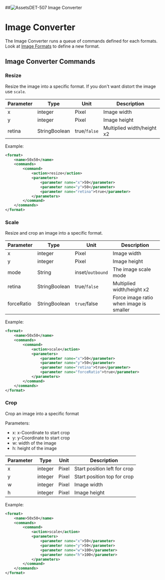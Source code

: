 ##![Assets](https://raw.github.com/massiveart/sulu-docs/master/system-requirements/images/assets.png)DET-507 Image Converter

# Image Converter

The Image Converter runs a queue of commands defined for each formats.  
Look at [Image Formats](DET-506-ImageFormats.md "Image Formats") to define a new format.

## Image Converter Commands

### Resize

Resize the image into a specific format. If you don't want distort the image use `scale`.

| Parameter  |   Type        |    Unit      | Description                |
|------------|---------------|--------------|----------------------------|
| x          | integer       |   Pixel      | Image width                |
| y          | integer       |   Pixel      | Image height               |
| retina     | StringBoolean | true/`false` | Multiplied width/height x2 |

Example: 
```xml
<format>
    <name>50x50</name>
    <commands>
        <command>
            <action>resize</action>
            <parameters>
                <parameter name="x">50</parameter>
                <parameter name="y">50</parameter>
                <parameter name="retina">true</parameter>
            </parameters>
        </command>
    </commands>
</format>
```

### Scale

Resize and crop an image into a specific format.

| Parameter  |   Type        |    Unit          | Description                                    |
|------------|---------------|------------------|------------------------------------------------|
| x          | integer       |     Pixel        | Image width                                    |
| y          | integer       |     Pixel        | Image height                                   |
| mode       | String        | inset/`outbound` | The image scale mode                           |
| retina     | StringBoolean | true/`false`     | Multiplied width/height x2                     |
| forceRatio | StringBoolean | `true`/false     | Force image ratio when image is smaller        |
 
Example: 
```xml
<format>
    <name>50x50</name>
    <commands>
        <command>
            <action>scale</action>
            <parameters>
                <parameter name="x">50</parameter>
                <parameter name="y">50</parameter>
                <parameter name="retina">true</parameter>
                <parameter name="forceRatio">true</parameter>
            </parameters>
        </command>
    </commands>
</format>
```


### Crop

Crop an image into a specific format

Parameters:
 - x: x-Coordinate to start crop
 - y: y-Coordinate to start crop
 - w: width of the image
 - h: height of the image
 
| Parameter  |   Type        |    Unit    | Description                                    |
|------------|---------------|------------|------------------------------------------------|
| x          | integer       |   Pixel    | Start position left for crop                   |
| y          | integer       |   Pixel    | Start position top for crop                    |
| w          | integer       |   Pixel    | Image width                                    |
| h          | integer       |   Pixel    | Image height                                   |
 
Example: 
```xml
<format>
    <name>50x50</name>
    <commands>
        <command>
            <action>scale</action>
            <parameters>
                <parameter name="x">50</parameter>
                <parameter name="y">50</parameter>
                <parameter name="w">100</parameter>
                <parameter name="h">100</parameter>
            </parameters>
        </command>
    </commands>
</format>
```
 
 
